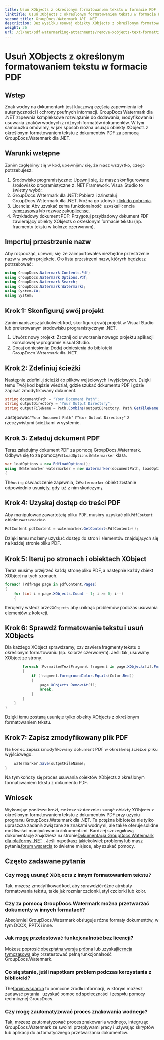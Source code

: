 ```yaml
---
title: Usuń XObjects z określonym formatowaniem tekstu w formacie PDF
linktitle: Usuń XObjects z określonym formatowaniem tekstu w formacie PDF
second_title: GroupDocs.Watermark API .NET
description: Bez wysiłku usuwaj obiekty XObjects z określonym formatowaniem tekstu z plików PDF za pomocą GroupDocs.Watermark dla .NET. Postępuj zgodnie z naszym przewodnikiem, aby bezproblemowo manipulować dokumentami.
weight: 36
url: /pl/net/pdf-watermarking-attachments/remove-xobjects-text-formatting-pdf/
---
```


# Usuń XObjects z określonym formatowaniem tekstu w formacie PDF

## Wstęp
Znak wodny na dokumentach jest kluczową częścią zapewnienia ich autentyczności i ochrony poufnych informacji. GroupDocs.Watermark dla .NET zapewnia kompleksowe rozwiązanie do dodawania, modyfikowania i usuwania znaków wodnych z różnych formatów dokumentów. W tym samouczku omówimy, w jaki sposób można usunąć obiekty XObjects z określonym formatowaniem tekstu z dokumentów PDF za pomocą GroupDocs.Watermark dla .NET.
## Warunki wstępne
Zanim zagłębimy się w kod, upewnijmy się, że masz wszystko, czego potrzebujesz:
1. Środowisko programistyczne: Upewnij się, że masz skonfigurowane środowisko programistyczne z .NET Framework. Visual Studio to świetny wybór.
2.  GroupDocs.Watermark dla .NET: Pobierz i zainstaluj GroupDocs.Watermark dla .NET. Można go zdobyć z[link do pobrania](https://releases.groupdocs.com/Watermark/net/).
3.  Licencja: Aby uzyskać pełną funkcjonalność, uzyskaj[licencja tymczasowa](https://purchase.groupdocs.com/temporary-licencja/) lub rozważ zakup[license](https://purchase.groupdocs.com/buy).
4. Przykładowy dokument PDF: Przygotuj przykładowy dokument PDF zawierający obiekty XObjects o określonym formacie tekstu (np. fragmenty tekstu w kolorze czerwonym).

## Importuj przestrzenie nazw
Aby rozpocząć, upewnij się, że zaimportowałeś niezbędne przestrzenie nazw w swoim projekcie. Oto lista przestrzeni nazw, których będziesz potrzebować:
```csharp
using GroupDocs.Watermark.Contents.Pdf;
using GroupDocs.Watermark.Options.Pdf;
using GroupDocs.Watermark.Search;
using GroupDocs.Watermark.Watermarks;
using System.IO;
using System;
```
## Krok 1: Skonfiguruj swój projekt
Zanim napiszesz jakikolwiek kod, skonfiguruj swój projekt w Visual Studio lub preferowanym środowisku programistycznym .NET.
1. Utwórz nowy projekt: Zacznij od utworzenia nowego projektu aplikacji konsolowej w programie Visual Studio.
2. Dodaj odniesienia: Dodaj odniesienia do biblioteki GroupDocs.Watermark dla .NET.
## Krok 2: Zdefiniuj ścieżki
Następnie zdefiniuj ścieżki do plików wejściowych i wyjściowych. Dzięki temu Twój kod będzie wiedział, gdzie szukać dokumentu PDF i gdzie zapisać zmodyfikowany dokument.
```csharp
string documentPath = "Your Document Path";
string outputDirectory = "Your Output Directory";
string outputFileName = Path.Combine(outputDirectory, Path.GetFileName(documentPath));
```
 Zastępować`"Your Document Path"` I`"Your Output Directory"` z rzeczywistymi ścieżkami w systemie.
## Krok 3: Załaduj dokument PDF
 Teraz załadujmy dokument PDF za pomocą GroupDocs.Watermark. Odbywa się to za pomocą`PdfLoadOptions` i`Watermarker` klasa.
```csharp
var loadOptions = new PdfLoadOptions();
using (Watermarker watermarker = new Watermarker(documentPath, loadOptions))
{
```
 The`using` oświadczenie zapewnia, że`Watermarker` obiekt zostanie odpowiednio usunięty, gdy już z nim skończymy.
## Krok 4: Uzyskaj dostęp do treści PDF
 Aby manipulować zawartością pliku PDF, musimy uzyskać plik`PdfContent` obiekt z`Watermarker`.
```csharp
PdfContent pdfContent = watermarker.GetContent<PdfContent>();
```
Dzięki temu możemy uzyskać dostęp do stron i elementów znajdujących się na każdej stronie pliku PDF.
## Krok 5: Iteruj po stronach i obiektach XObject
Teraz musimy przejrzeć każdą stronę pliku PDF, a następnie każdy obiekt XObject na tych stronach.
```csharp
foreach (PdfPage page in pdfContent.Pages)
{
    for (int i = page.XObjects.Count - 1; i >= 0; i--)
    {
```
 Iterujemy wstecz przez`XObjects` aby uniknąć problemów podczas usuwania elementów z kolekcji.
## Krok 6: Sprawdź formatowanie tekstu i usuń XObjects
Dla każdego XObject sprawdzamy, czy zawiera fragmenty tekstu o określonym formatowaniu (np. kolorze czerwonym). Jeśli tak, usuwamy XObject ze strony.
```csharp
        foreach (FormattedTextFragment fragment in page.XObjects[i].FormattedTextFragments)
        {
            if (fragment.ForegroundColor.Equals(Color.Red))
            {
                page.XObjects.RemoveAt(i);
                break;
            }
        }
    }
}
```
Dzięki temu zostaną usunięte tylko obiekty XObjects z określonym formatowaniem tekstu.
## Krok 7: Zapisz zmodyfikowany plik PDF
Na koniec zapisz zmodyfikowany dokument PDF w określonej ścieżce pliku wyjściowego.
```csharp
    watermarker.Save(outputFileName);
}
```
Na tym kończy się proces usuwania obiektów XObjects z określonym formatowaniem tekstu z dokumentu PDF.

## Wniosek
Wykonując poniższe kroki, możesz skutecznie usunąć obiekty XObjects z określonym formatowaniem tekstu z dokumentów PDF przy użyciu programu GroupDocs.Watermark dla .NET. Ta potężna biblioteka nie tylko upraszcza zadania związane ze znakami wodnymi, ale także oferuje solidne możliwości manipulowania dokumentami. Bardziej szczegółową dokumentację znajdziesz na stronie[Dokumentacja GroupDocs.Watermark dla platformy .NET](https://tutorials.groupdocs.com/Watermark/net/) . Jeśli napotkasz jakiekolwiek problemy lub masz pytania,[forum wsparcia](https://forum.groupdocs.com/c/watermark/19) to świetne miejsce, aby szukać pomocy.
## Często zadawane pytania
### Czy mogę usunąć XObjects z innym formatowaniem tekstu?
Tak, możesz zmodyfikować kod, aby sprawdzić różne atrybuty formatowania tekstu, takie jak rozmiar czcionki, styl czcionki lub kolor.
### Czy za pomocą GroupDocs.Watermark można przetwarzać dokumenty w innych formatach?
Absolutnie! GroupDocs.Watermark obsługuje różne formaty dokumentów, w tym DOCX, PPTX i inne.
### Jak mogę przetestować funkcjonalność bez licencji?
 Możesz poprosić o[bezpłatna wersja próbna](https://releases.groupdocs.com/) lub uzyskaj[licencja tymczasowa](https://purchase.groupdocs.com/temporary-license/) aby przetestować pełną funkcjonalność GroupDocs.Watermark.
### Co się stanie, jeśli napotkam problem podczas korzystania z biblioteki?
 The[forum wsparcia](https://forum.groupdocs.com/c/watermark/19) to pomocne źródło informacji, w którym możesz zadawać pytania i uzyskać pomoc od społeczności i zespołu pomocy technicznej GroupDocs.
### Czy mogę zautomatyzować proces znakowania wodnego?
Tak, możesz zautomatyzować proces znakowania wodnego, integrując GroupDocs.Watermark ze swoimi przepływami pracy i używając skryptów lub aplikacji do automatycznego przetwarzania dokumentów.